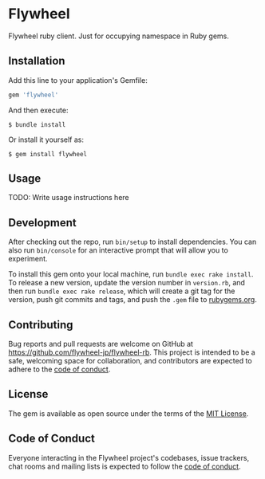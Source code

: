 # Flywheel

Flywheel ruby client. Just for occupying namespace in Ruby gems.

## Installation

Add this line to your application's Gemfile:

```ruby
gem 'flywheel'
```

And then execute:

    $ bundle install

Or install it yourself as:

    $ gem install flywheel

## Usage

TODO: Write usage instructions here

## Development

After checking out the repo, run `bin/setup` to install dependencies. You can also run `bin/console` for an interactive prompt that will allow you to experiment.

To install this gem onto your local machine, run `bundle exec rake install`. To release a new version, update the version number in `version.rb`, and then run `bundle exec rake release`, which will create a git tag for the version, push git commits and tags, and push the `.gem` file to [rubygems.org](https://rubygems.org).

## Contributing

Bug reports and pull requests are welcome on GitHub at https://github.com/flywheel-jp/flywheel-rb. This project is intended to be a safe, welcoming space for collaboration, and contributors are expected to adhere to the [code of conduct](https://github.com/flywheel-jp/flywheel-rb/blob/master/CODE_OF_CONDUCT.md).


## License

The gem is available as open source under the terms of the [MIT License](https://opensource.org/licenses/MIT).

## Code of Conduct

Everyone interacting in the Flywheel project's codebases, issue trackers, chat rooms and mailing lists is expected to follow the [code of conduct](https://github.com/flywheel-jp/flywheel-rb/blob/master/CODE_OF_CONDUCT.md).
